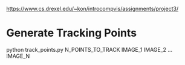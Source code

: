 https://www.cs.drexel.edu/~kon/introcompvis/assignments/project3/

# Generate Tracking Points
python track_points.py N_POINTS_TO_TRACK IMAGE_1 IMAGE_2 ... IMAGE_N

